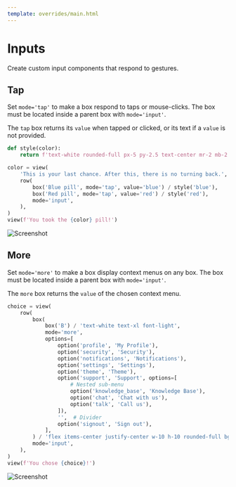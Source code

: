 ```yaml
---
template: overrides/main.html
---
```

# Inputs

Create custom input components that respond to gestures.

## Tap

Set `mode='tap'` to make a box respond to taps or mouse-clicks.
The box must be located inside a parent box with `mode='input'`.

The `tap` box returns its `value` when tapped or clicked, or its text if a `value` is not provided.


```py
def style(color):
    return f'text-white rounded-full px-5 py-2.5 text-center mr-2 mb-2 bg-{color}-700 hover:bg-{color}-800'

color = view(
    'This is your last chance. After this, there is no turning back.',
    row(
        box('Blue pill', mode='tap', value='blue') / style('blue'),
        box('Red pill', mode='tap', value='red') / style('red'),
        mode='input',
    ),
)
view(f'You took the {color} pill!')
```


![Screenshot](assets/screenshots/input_tap.png)


## More

Set `mode='more'` to make a box display context menus on any box.
The box must be located inside a parent box with `mode='input'`.

The `more` box returns the `value` of the chosen context menu.


```py
choice = view(
    row(
        box(
            box('B') / 'text-white text-xl font-light',
            mode='more',
            options=[
                option('profile', 'My Profile'),
                option('security', 'Security'),
                option('notifications', 'Notifications'),
                option('settings', 'Settings'),
                option('theme', 'Theme'),
                option('support', 'Support', options=[
                    # Nested sub-menu
                    option('knowledge_base', 'Knowledge Base'),
                    option('chat', 'Chat with us'),
                    option('talk', 'Call us'),
                ]),
                '',  # Divider
                option('signout', 'Sign out'),
            ],
        ) / 'flex items-center justify-center w-10 h-10 rounded-full bg-pink-500',
        mode='input',
    ),
)
view(f'You chose {choice}!')
```


![Screenshot](assets/screenshots/input_more.png)
